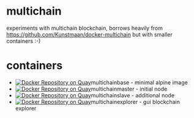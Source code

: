 # multichain
experiments with multichain blockchain, borrows heavily from https://github.com/Kunstmaan/docker-multichain 
but with smaller containers :-)

# containers
- [![Docker Repository on Quay](https://quay.io/repository/jamesmcewan/multichainbase/status "Docker Repository on Quay")](https://quay.io/repository/jamesmcewan/multichainbase)multichainbase - minimal alpine image 
- [![Docker Repository on Quay](https://quay.io/repository/jamesmcewan/multichainmaster/status "Docker Repository on Quay")](https://quay.io/repository/jamesmcewan/multichainmaster)multichainmaster - initial node
- [![Docker Repository on Quay](https://quay.io/repository/jamesmcewan/multichainslave/status "Docker Repository on Quay")](https://quay.io/repository/jamesmcewan/multichainslave)multichainslave - additional node
- [![Docker Repository on Quay](https://quay.io/repository/jamesmcewan/multichainexplorer/status "Docker Repository on Quay")](https://quay.io/repository/jamesmcewan/multichainexplorer)multichainexplorer - gui blockchain explorer
